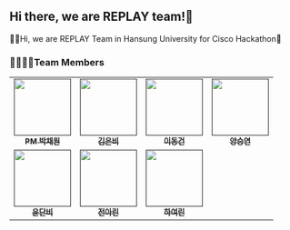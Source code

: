 ## Hi there, we are REPLAY team!👋

🙋‍♀️Hi, we are REPLAY Team in Hansung University for Cisco Hackathon🌈

### 👨‍👩‍👧‍👧Team Members
<table>
  <tbody>
    <tr>
      <td align="center"><a href=""><img src="" width="100px;" alt=""/><br /><sub><b>PM 박채원</b></sub></a><br /></td>
      <td align="center"><a href=""><img src="" width="100px;" alt=""/><br /><sub><b>김은비</b></sub></a><br /></td>
      <td align="center"><a href=""><img src="" width="100px;" alt=""/><br /><sub><b>이동건</b></sub></a><br /></td>
      <td align="center"><a href=""><img src="" width="100px;" alt=""/><br /><sub><b>양승연</b></sub></a><br /></td>
     <tr/>
      <td align="center"><a href=""><img src="" width="100px;" alt=""/><br /><sub><b>윤단비</b></sub></a><br /></td>
      <td align="center"><a href=""><img src="" width="100px;" alt=""/><br /><sub><b>전아린</b></sub></a><br /></td>
      <td align="center"><a href=""><img src="" width="100px;" alt=""/><br /><sub><b>하여린</b></sub></a><br /></td>
    </tr>
  </tbody>
</table>
<!--

**Here are some ideas to get you started:**

🙋‍♀️ A short introduction - what is your organization all about?
🌈 Contribution guidelines - how can the community get involved?
👩‍💻 Useful resources - where can the community find your docs? Is there anything else the community should know?
🍿 Fun facts - what does your team eat for breakfast?
🧙 Remember, you can do mighty things with the power of [Markdown](https://docs.github.com/github/writing-on-github/getting-started-with-writing-and-formatting-on-github/basic-writing-and-formatting-syntax)
-->
